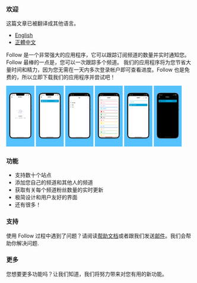 ### 欢迎


这篇文章已被翻译成其他语言。
- [English](/index.html)
- [正體中文](/docs/index_zh-Hant.html)

Follow 是一个非常强大的应用程序，它可以跟踪订阅频道的数量并实时通知您。Follow 最棒的一点是，您可以一次跟踪多个频道。 我们的应用程序将为您节省大量时间和精力，因为您无需在一天内多次登录帐户即可查看进度。Follow 也是免费的，所以立即下载我们的应用程序并尝试吧！

<img alr="Empty View" src="/assets/img/app-screenshots/zh-Hans/6.5-inch%20Empty.png" width="15%" height="15%">
<img alr="Home View" src="/assets/img/app-screenshots/zh-Hans/6.5-inch%20Home.png" width="15%" height="15%">
<img alr="Categories" src="/assets/img/app-screenshots/zh-Hans/6.5-inch%20Categories.png" width="15%" height="15%">
<img alr="Multiple sites" src="/assets/img/app-screenshots/zh-Hans/6.5-inch%20Add.png" width="15%" height="15%">
<img alr="Add channel" src="/assets/img/app-screenshots/zh-Hans/6.5-inch%20Site.png" width="15%" height="15%">
<img alr="Dark mode" src="/assets/img/app-screenshots/zh-Hans/6.5-inch%20Dark.png" width="15%" height="15%">

### 功能

- 支持数十个站点
- 添加您自己的频道和其他人的频道
- 获取有关每个频道粉丝数量的实时更新
- 极简设计和用户友好的界面
- 还有很多！

### 支持

使用 Follow 过程中遇到了问题？请阅读[帮助文档](/docs/help_zh-Hans.html)或者跟我们发送[邮件](mailto:billowstudio@gmail.com)。我们会帮助你解决问题.

### 更多

您想要更多功能吗？让我们知道，我们将努力带来对您有用的新功能。
